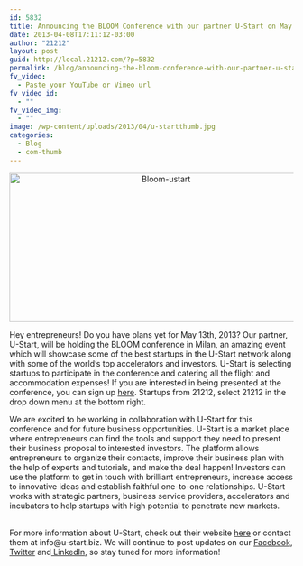 ```yaml
---
id: 5832
title: Announcing the BLOOM Conference with our partner U-Start on May 13th in Milan!
date: 2013-04-08T17:11:12-03:00
author: "21212"
layout: post
guid: http://local.21212.com/?p=5832
permalink: /blog/announcing-the-bloom-conference-with-our-partner-u-start-on-may-13th-in-milan/
fv_video:
  - Paste your YouTube or Vimeo url
fv_video_id:
  - ""
fv_video_img:
  - ""
image: /wp-content/uploads/2013/04/u-startthumb.jpg
categories:
  - Blog
  - com-thumb
---
```

<p dir="ltr" style="text-align: center;">
  <a href="http://local.21212.com/wp-content/uploads/2013/04/Bloom-ustart.jpg"><img class="size-full wp-image-5838 aligncenter" alt="Bloom-ustart" src="http://local.21212.com/wp-content/uploads/2013/04/Bloom-ustart.jpg" width="540" height="264" srcset="http://localhost:8080/wp-content/uploads/2013/04/Bloom-ustart.jpg 540w, http://localhost:8080/wp-content/uploads/2013/04/Bloom-ustart-300x146.jpg 300w" sizes="(max-width: 540px) 100vw, 540px" /></a>
</p>

<p dir="ltr">
  Hey entrepreneurs! Do you have plans yet for May 13th, 2013? Our partner, U-Start, will be holding the BLOOM conference in Milan, an amazing event which will showcase some of the best startups in the U-Start network along with some of the world’s top accelerators and investors. U-Start is selecting startups to participate in the conference and catering all the flight and accommodation expenses! If you are interested in being presented at the conference, you can sign up <a href="https://www.u-start.biz/signup.php">here</a>. Startups from 21212, select 21212 in the drop down menu at the bottom right.
</p>

<p dir="ltr">
  We are excited to be working in collaboration with U-Start for this conference and for future business opportunities. U-Start is a market place where entrepreneurs can find the tools and support they need to present their business proposal to interested investors. The platform allows entrepreneurs to organize their contacts, improve their business plan with the help of experts and tutorials, and make the deal happen! Investors can use the platform to get in touch with brilliant entrepreneurs, increase access to innovative ideas and establish faithful one-to-one relationships. U-Start works with strategic partners, business service providers, accelerators and incubators to help startups with high potential to penetrate new markets.
</p>

<p style="text-align: left;">
  <b id="internal-source-marker_0.4082035436294973"><br /> </b>For more information about U-Start, check out their website <a href="https://www.u-start.biz/">here</a> or contact them at info@u-start.biz. We will continue to post updates on our <a href="https://www.facebook.com/21212com?ref=tn_tnmn">Facebook</a>, <a href="https://twitter.com/21212com">Twitter</a> and<a href="http://www.linkedin.com/company/2274471?trk=tyah"> LinkedIn</a>, so stay tuned for more information!
</p>